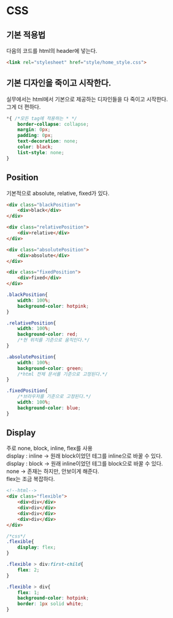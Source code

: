 # CSS
## 기본 적용법
다음의 코드를 html의 header에 넣는다.
``` html
<link rel="stylesheet" href="style/home_style.css">
```

## 기본 디자인을 죽이고 시작한다.
실무에서는 html에서 기본으로 제공하는 디자인들을 다 죽이고 시작한다.  
그게 더 편하다.
``` css
*{ /*모든 tag에 적용하는 * */
    border-collapse: collapse;
    margin: 0px;
    padding: 0px;
    text-decoration: none;
    color: black;
    list-style: none;
}
```
## Position
기본적으로 absolute, relative, fixed가 있다.
``` html
<div class="blackPosition">
    <div>black</div>    
</div>

<div class="relativePosition">
    <div>relative</div>    
</div>

<div class="absolutePosition">
    <div>absolute</div>    
</div>

<div class="fixedPosition">
    <div>fixed</div>    
</div>
```
``` css
.blackPosition{
    width: 100%;
    background-color: hotpink;
}

.relativePosition{
    width: 100%;
    background-color: red;
    /*현 위치를 기준으로 움직인다.*/
}

.absolutePosition{
    width: 100%;
    background-color: green;
    /*html 전체 문서를 기준으로 고정된다.*/
}

.fixedPosition{
    /*브라우저를 기준으로 고정된다.*/
    width: 100%;
    background-color: blue;
}
```
## Display
주로 none, block, inline, flex를 사용  
display : inline -> 원래 block이었던 테그를 inline으로 바꿀 수 있다.  
display : block -> 원래 inline이었던 테그를 block으로 바꿀 수 있다.  
none -> 존재는 하지만, 안보이게 해준다.  
flex는 조금 복잡하다.  

``` html
<!--html-->
<div class="flexible">
    <div>div</div>
    <div>div</div>
    <div>div</div>
    <div>div</div>
</div>
```

``` css
/*css*/
.flexible{
    display: flex;
}

.flexible > div:first-child{
    flex: 2;
}

.flexible > div{
    flex: 1;
    background-color: hotpink;
    border: 1px solid white;
}
```

